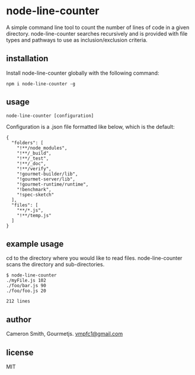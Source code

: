 # node-line-counter

A simple command line tool to count the number of lines of code in a given directory. node-line-counter searches recursively and is provided with file types and pathways to use as inclusion/exclusion criteria.

## installation
Install node-line-counter globally with the following command:
```
npm i node-line-counter -g
```

## usage
```
node-line-counter [configuration]
```
Configuration is a .json file formatted like below, which is the default:
```
{
  "folders": [
    "!**/node_modules",
    "!**/_build",
    "!**/_test",
    "!**/_doc",
    "!**/verify",
    "!gourmet-builder/lib",
    "!gourmet-server/lib",
    "!gourmet-runtime/runtime",
    "!benchmark",
    "!spec-sketch"
  ],
  "files": [
    "**/*.js",
    "!**/temp.js"
  ]
}

```

## example usage

cd to the directory where you would like to read files. node-line-counter scans the directory and sub-directories.

```
$ node-line-counter
./myFile.js 102
./foo/bar.js 90
./foo/foo.js 20

212 lines
```

## author

Cameron Smith, Gourmetjs. [vmpfc1@gmail.com](vmpfc1@gmail.com)

## license

MIT
